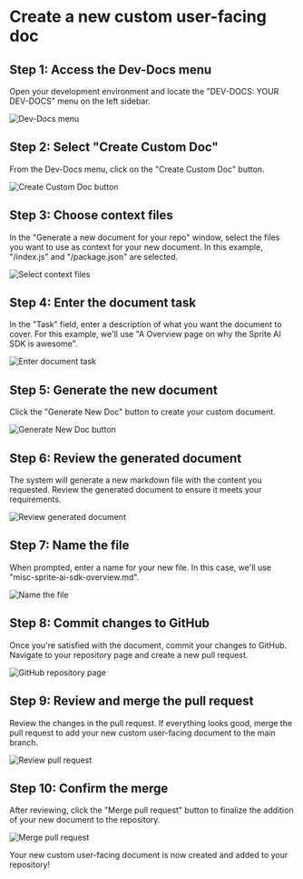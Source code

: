 

  # Create a new custom user-facing doc

## Step 1: Access the Dev-Docs menu

Open your development environment and locate the "DEV-DOCS: YOUR DEV-DOCS" menu on the left sidebar.

![Dev-Docs menu](/img/create_a_new_custom_user-facing_doc/step_2.png)

## Step 2: Select "Create Custom Doc"

From the Dev-Docs menu, click on the "Create Custom Doc" button.

![Create Custom Doc button](/img/create_a_new_custom_user-facing_doc/step_2.png)

## Step 3: Choose context files

In the "Generate a new document for your repo" window, select the files you want to use as context for your new document. In this example, "/index.js" and "/package.json" are selected.

![Select context files](/img/create_a_new_custom_user-facing_doc/step_4.png)

## Step 4: Enter the document task

In the "Task" field, enter a description of what you want the document to cover. For this example, we'll use "A Overview page on why the Sprite AI SDK is awesome".

![Enter document task](/img/create_a_new_custom_user-facing_doc/step_5.png)

## Step 5: Generate the new document

Click the "Generate New Doc" button to create your custom document.

![Generate New Doc button](/img/create_a_new_custom_user-facing_doc/step_6.png)

## Step 6: Review the generated document

The system will generate a new markdown file with the content you requested. Review the generated document to ensure it meets your requirements.

![Review generated document](/img/create_a_new_custom_user-facing_doc/step_7.png)

## Step 7: Name the file

When prompted, enter a name for your new file. In this case, we'll use "misc-sprite-ai-sdk-overview.md".

![Name the file](/img/create_a_new_custom_user-facing_doc/step_8.png)

## Step 8: Commit changes to GitHub

Once you're satisfied with the document, commit your changes to GitHub. Navigate to your repository page and create a new pull request.

![GitHub repository page](/img/create_a_new_custom_user-facing_doc/step_11.png)

## Step 9: Review and merge the pull request

Review the changes in the pull request. If everything looks good, merge the pull request to add your new custom user-facing document to the main branch.

![Review pull request](/img/create_a_new_custom_user-facing_doc/step_12.png)

## Step 10: Confirm the merge

After reviewing, click the "Merge pull request" button to finalize the addition of your new document to the repository.

![Merge pull request](/img/create_a_new_custom_user-facing_doc/step_13.png)

Your new custom user-facing document is now created and added to your repository!

  
